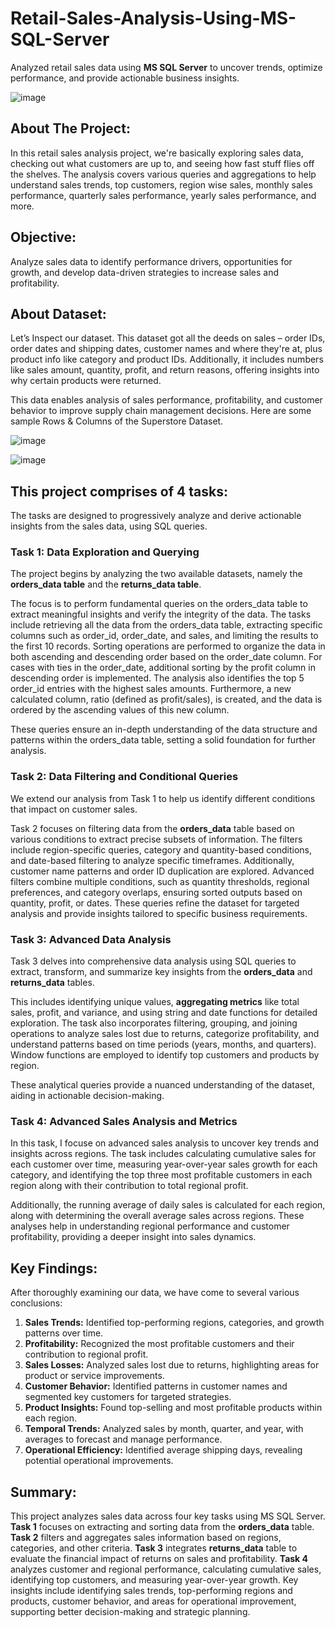 # Retail-Sales-Analysis-Using-MS-SQL-Server
Analyzed retail sales data using **MS SQL Server** to uncover trends, optimize performance, and provide actionable business insights.

![image](https://github.com/user-attachments/assets/f3b88e18-c3dd-4006-bf72-665d2f94e45f)

## About The Project:
In this retail sales analysis project, we're basically exploring sales data, checking out what customers are up to, and seeing how fast stuff flies off the shelves.
The analysis covers various queries and aggregations to help understand sales trends, top customers, region wise sales, monthly sales performance, quarterly sales performance, yearly sales performance, and more.

## Objective: 
Analyze sales data to identify performance drivers, opportunities for growth, and develop data-driven strategies to increase sales and profitability.

## About Dataset:
Let’s Inspect our dataset. This dataset got all the deeds on sales – order IDs, order dates and shipping dates, customer names and where they're at, plus product info like category and product IDs. Additionally, it includes numbers like sales amount, quantity, profit, and return reasons, offering insights into why certain products were returned.

This data enables analysis of sales performance, profitability, and customer behavior to improve supply chain management decisions. Here are some sample Rows & Columns of the Superstore Dataset.

![image](https://github.com/user-attachments/assets/a7da8742-6dfd-4da9-897a-d8fb29034a85)

![image](https://github.com/user-attachments/assets/598c106a-b7e4-4b34-9b9d-6f8bbae9e64e)

## This project comprises of 4 tasks:
The tasks are designed to progressively analyze and derive actionable insights from the sales data, using SQL queries.

### Task 1: Data Exploration and Querying
The project begins by analyzing the two available datasets, namely the **orders_data table** and the **returns_data table**. 

The focus is to perform fundamental queries on the orders_data table to extract meaningful insights and verify the integrity of the data. The tasks include retrieving all the data from the orders_data table, extracting specific columns such as order_id, order_date, and sales, and limiting the results to the first 10 records. Sorting operations are performed to organize the data in both ascending and descending order based on the order_date column. For cases with ties in the order_date, additional sorting by the profit column in descending order is implemented. The analysis also identifies the top 5 order_id entries with the highest sales amounts. Furthermore, a new calculated column, ratio (defined as profit/sales), is created, and the data is ordered by the ascending values of this new column. 

These queries ensure an in-depth understanding of the data structure and patterns within the orders_data table, setting a solid foundation for further analysis.

### Task 2: Data Filtering and Conditional Queries
We extend our analysis from Task 1 to help us identify different conditions that impact on customer sales.

Task 2 focuses on filtering data from the **orders_data** table based on various conditions to extract precise subsets of information. The filters include region-specific queries, category and quantity-based conditions, and date-based filtering to analyze specific timeframes. Additionally, customer name patterns and order ID duplication are explored. Advanced filters combine multiple conditions, such as quantity thresholds, regional preferences, and category overlaps, ensuring sorted outputs based on quantity, profit, or dates. These queries refine the dataset for targeted analysis and provide insights tailored to specific business requirements.

### Task 3: Advanced Data Analysis
Task 3 delves into comprehensive data analysis using SQL queries to extract, transform, and summarize key insights from the **orders_data** and **returns_data** tables. 

This includes identifying unique values, **aggregating metrics** like total sales, profit, and variance, and using string and date functions for detailed exploration. The task also incorporates filtering, grouping, and joining operations to analyze sales lost due to returns, categorize profitability, and understand patterns based on time periods (years, months, and quarters). Window functions are employed to identify top customers and products by region. 

These analytical queries provide a nuanced understanding of the dataset, aiding in actionable decision-making.

### Task 4: Advanced Sales Analysis and Metrics
In this task, I focuse on advanced sales analysis to uncover key trends and insights across regions. The task includes calculating cumulative sales for each customer over time, measuring year-over-year sales growth for each category, and identifying the top three most profitable customers in each region along with their contribution to total regional profit. 

Additionally, the running average of daily sales is calculated for each region, along with determining the overall average sales across regions. These analyses help in understanding regional performance and customer profitability, providing a deeper insight into sales dynamics.

## Key Findings:
After thoroughly examining our data, we have come to several various conclusions:

1. **Sales Trends:** Identified top-performing regions, categories, and growth patterns over time.
2. **Profitability:** Recognized the most profitable customers and their contribution to regional profit.
3. **Sales Losses:** Analyzed sales lost due to returns, highlighting areas for product or service improvements.
4. **Customer Behavior:** Identified patterns in customer names and segmented key customers for targeted strategies.
5. **Product Insights:** Found top-selling and most profitable products within each region.
6. **Temporal Trends:** Analyzed sales by month, quarter, and year, with averages to forecast and manage performance.
7. **Operational Efficiency:** Identified average shipping days, revealing potential operational improvements.

## Summary:
This project analyzes sales data across four key tasks using MS SQL Server. **Task 1** focuses on extracting and sorting data from the **orders_data** table. **Task 2** filters and aggregates sales information based on regions, categories, and other criteria. **Task 3** integrates **returns_data** table to evaluate the financial impact of returns on sales and profitability. **Task 4** analyzes customer and regional performance, calculating cumulative sales, identifying top customers, and measuring year-over-year growth. Key insights include identifying sales trends, top-performing regions and products, customer behavior, and areas for operational improvement, supporting better decision-making and strategic planning.

